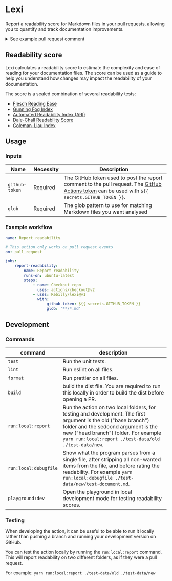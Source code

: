 # Lexi

Report a readability score for Markdown files in your pull requests, allowing you to quantify and track documentation improvements.

<details>
  <summary>See example pull request comment</summary>
**Overall readability score:** 20.18 (🟢 +0.97)

File | Readability
--- | ---
[README.md](https://github.com/Rebilly/lexi/blob/cce569da633a092c0a9b09bc1fe6d3df1b4dcb26/README.md "README.md") | 22.36 (🟢 +3.86)


<details>
  <summary>View detailed metrics</summary>

🟢 - Shows an _increase_ in readability
🔴 - Shows a _decrease_ in readability

File | Readability | FRE | GF | ARI | CLI | DCRS
--- | --- | --- | --- | --- | --- | ---
[README.md](https://github.com/Rebilly/lexi/blob/cce569da633a092c0a9b09bc1fe6d3df1b4dcb26/README.md "README.md") | 22.36 | 44.11 | 16.67 | 28.7 | 11.85 | 7.66
&nbsp; | 🟢 +3.86 | 🟢 +2.03 | 🟢 +0.75 | 🟢 +2.2 | 🔴 -0.7 | 🟢 +0.01


Averages:

&nbsp; | Readability | FRE | GF | ARI | CLI | DCRS
--- | --- | --- | --- | --- | --- | ---
Average | 20.18 | 14 | 16.94 | 19.17 | 15.11 | 9.52
&nbsp; | 🟢 +0.97 | 🟢 +0.51 | 🟢 +0.19 | 🟢 +0.55 | 🔴 -0.17 | 🟢 +0


<details>
  <summary>View metric targets</summary>

Metric | Range | Ideal score
--- | --- | ---
Flesch Reading Ease | 100 (very easy read) to 0 (extremely difficult read) | 60
Gunning Fog | 6 (very easy read) to 17 (extremely difficult read) | 8 or less
Auto. Read. Index | 6 (very easy read) to 14 (extremely difficult read) | 8 or less
Coleman Liau Index | 6 (very easy read) to 17 (extremely difficult read) | 8 or less
Dale-Chall Readability | 4.9 (very easy read) to 9.9 (extremely difficult read) | 6.9 or less

</details>

</details>

</details>

## Readability score

Lexi calculates a readability score to estimate the complexity and ease of reading for your documentation files. The score can be used as a guide to help you understand how changes may impact the readability of your documentation.

The score is a scaled combination of several readability tests:
- [Flesch Reading Ease](https://en.wikipedia.org/wiki/Flesch_reading_ease)
- [Gunning Fog Index](https://en.wikipedia.org/wiki/Gunning_fog_index)
- [Automated Readability Index (ARI)](https://en.wikipedia.org/wiki/Automated_readability_index)
- [Dale-Chall Readability Score](https://en.wikipedia.org/wiki/Dale%E2%80%93Chall_readability_formula)
- [Coleman–Liau Index](https://en.wikipedia.org/wiki/Coleman%E2%80%93Liau_index)

## Usage

### Inputs

| Name           | Necessity | Description                                                                                                                                                                                                                                               |
| -------------- | --------- |-----------------------------------------------------------------------------------------------------------------------------------------------------------------------------------------------------------------------------------------------------------|
| `github-token` | Required  | The GitHub token used to post the report comment to the pull request. The [GitHub Actions token](https://docs.github.com/en/actions/reference/authentication-in-a-workflow#about-the-github_token-secret) can be used with `${{ secrets.GITHUB_TOKEN }}`. |
| `glob`         | Required  | The glob pattern to use for matching Markdown files you want analysed                                                                                                                                                                                     |

### Example workflow

```yaml
name: Report readability

# This action only works on pull request events
on: pull_request

jobs:
    report-readability:
        name: Report readability
        runs-on: ubuntu-latest
        steps:
            - name: Checkout repo
              uses: actions/checkout@v2
            - uses: Rebilly/lexi@v1
              with:
                  github-token: ${{ secrets.GITHUB_TOKEN }}
                  glob: '**/*.md'
```

## Development

### Commands

| command     | description                                                                                                                                                                                                                                     |
| ----------- | ----------------------------------------------------------------------------------------------------------------------------------------------------------------------------------------------------------------------------------------------- |
| `test`      | Run the unit tests.                                                                                                                                                                                                                             |
| `lint`      | Run eslint on all files.                                                                                                                                                                                                                        |
| `format`    | Run prettier on all files.                                                                                                                                                                                                                      |
| `build`     | build the dist file. You are required to run this locally in order to build the dist before opening a PR.                                                                                                                                       |
| `run:local:report` | Run the action on two local folders, for testing and development. The first argument is the old ("base branch") folder and the sedcond argument is the new ("head branch") folder. For example `yarn run:local:report ./test-data/old ./test-data/new`. |
| `run:local:debugfile` | Show what the program parses from a single file, after stripping all non-wanted items from the file, and before rating the readability. For example `yarn run:local:debugfile ./test-data/new/test-document.md`. |
| `playground:dev` | Open the playground in local development mode for testing readability scores. |

### Testing

When developing the action, it can be useful to be able to run it locally rather than pushing a branch and running your development version on GitHub.

You can test the action locally by running the `run:local:report` command. This will report readability on two different folders, as if they were a pull request.

For example: `yarn run:local:report ./test-data/old ./test-data/new`

